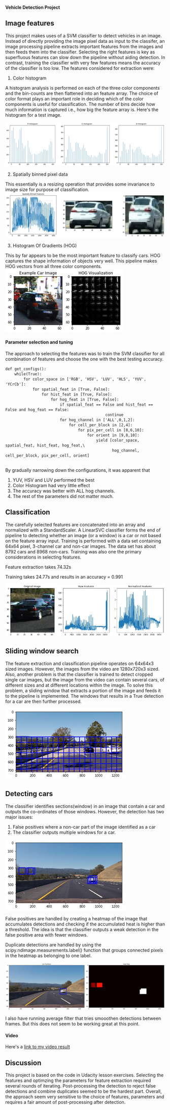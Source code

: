 **Vehicle Detection Project**

## Image features
This project makes uses of a SVM classifier to detect vehicles in an image. Instead of directly providing the image pixel data as input to the classifer, an image processing pipeline extracts important features from the images and then feeds them into the classifier. Selecting the right features is key as superfluous features can slow down the pipeline without aiding detection. In contrast, training the classifier with very few features means the accuracy of the classifier is too low. The features considered for extraction were: 

1) Color histogram

A histogram analysis is performed on each of the three color components and the bin-counts are then flattened into an feature array. The choice of color format plays an important role in deciding which of the color components is useful for classification. The number of bins decide how much information is captured i.e., how big the feature array is. Here's the histogram for a test image. 

![alt text](https://github.com/dhnkrn/Vehicle-Detection/blob/master/output_images/color_histogram.png?raw=true)

2) Spatially binned pixel data

This essentially is a resizing operation that provides some invariance to image size for purpose of classification. 
![alt text](https://github.com/dhnkrn/Vehicle-Detection/blob/master/output_images/spatial_binning.png?raw=true)

3) Histogram Of Gradients (HOG)

This by far appears to be the most important feature to classify cars. HOG captures the shape information of objects very well. This pipeline makes HOG vectors from all three color components.
![alt text](https://github.com/dhnkrn/Vehicle-Detection/blob/master/output_images/hog_vizualization.png?raw=true)

#### Parameter selection and tuning

The approach to selecting the features was to train the SVM classifier for all combination of features and choose the one with the best testing accuracy. 

```
def get_configs():
	while(True):
        for color_space in ['RGB', 'HSV', 'LUV', 'HLS', 'YUV', 'YCrCb']:
            for spatial_feat in [True, False]:
            	for hist_feat in [True, False]:
                	for hog_feat in [True, False]:
                    	if spatial_feat == False and hist_feat == False and hog_feat == False:
                                        	continue
                		for hog_channel in ['ALL',0,1,2]:
                    		for cell_per_block in [2,4]:
                        		for pix_per_cell in [8,6,10]:
                            		for orient in [9,8,10]:
                                		yield [color_space, spatial_feat, hist_feat, hog_feat,\
                                        	   hog_channel, cell_per_block, pix_per_cell, orient]
                                        
```
By gradually narrowing down the configurations, it was apparent that 
1) YUV, HSV and LUV performed the best
2) Color Histogram had very little effect
3) The accuracy was better with ALL hog channels.
4) The rest of the parameters did not matter much.

## Classification

The carefully selected features are concatenated into an array and normalized with a StandardScaler. A LinearSVC classifier forms the end of pipeline to detecting whether an image (or a window) is a car or not based on the feature array input. Training is performed with a data set containing 64x64 pixel, 3-channel car and non-car images. The data set has about 8792  cars and 8968  non-cars. Training was also one the primary considerations in selecting features.

Feature extraction takes 74.32s

Training takes 24.77s and results in an accuracy = 0.991

![alt text](https://github.com/dhnkrn/Vehicle-Detection/blob/master/output_images/feature_concatenation_normalization.png?raw=true)


## Sliding window search

The feature extraction and classification pipeline operates on 64x64x3 sized images. However, the images from the video are 1280x720x3 sized. Also, another problem is that the classifier is trained to detect cropped single car images, but the image from the video can contain several cars, of different sizes and at different locations within the image. To solve this problem, a sliding window that extracts a portion of the image and feeds it to the pipeline is implemented. The windows that results in a True detection for a car are then further processed.

![alt text](https://github.com/dhnkrn/Vehicle-Detection/blob/master/output_images/sliding_window.png?raw=true)

## Detecting cars

The classifier identifies sections(window) in an image that contain a car and outputs the co-ordinates of those windows. However, the detection has two major issues:
1) False positives where a non-car part of the image identified as a car
2) The classifier outputs multiple windows for a car.

![alt text](https://github.com/dhnkrn/Vehicle-Detection/blob/master/output_images/dups_and_falsePos.png?raw=true)

False positives are handled by creating a heatmap of the image that accumulates detections and checking if the accumulated heat is higher than a threshold. The idea is that the classifier outputs a weak detection in the false positive area with fewer windows.

Duplicate detections are handled by using the scipy.ndimage.measurements.label() function that groups connected pixels in the heatmap as belonging to one label.

![alt text](https://github.com/dhnkrn/Vehicle-Detection/blob/master/output_images/heatmap_detection.png?raw=true)


I also have running average filter that tries smooothen detections between frames. But this does not seem to be working great at this point.


#### Video

Here's a [link to my video result](https://github.com/dhnkrn/Vehicle-Detection/blob/master/project_video_out_clipped.mp4?raw=true)


## Discussion

This project is based on the code in Udacity lesson exercises. Selecting the features and optimzing the parameters for feature extraction required several rounds of iterating. Post-processing the detection to reject false detections and combine duplicates seemed to be the hardest part. Overall, the approach seem very sensitive to the choice of features, parameters and requires a fair amount of post-processing after detection.


